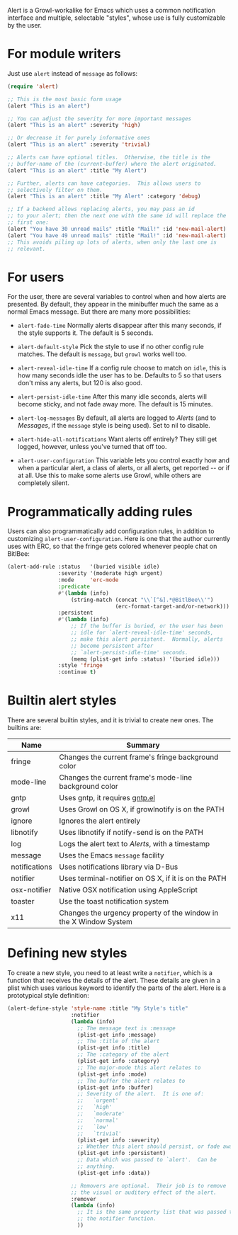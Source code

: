 Alert is a Growl-workalike for Emacs which uses a common notification
interface and multiple, selectable "styles", whose use is fully customizable
by the user.

# For module writers

Just use `alert` instead of `message` as follows:

``` lisp
(require 'alert)

;; This is the most basic form usage
(alert "This is an alert")

;; You can adjust the severity for more important messages
(alert "This is an alert" :severity 'high)

;; Or decrease it for purely informative ones
(alert "This is an alert" :severity 'trivial)

;; Alerts can have optional titles.  Otherwise, the title is the
;; buffer-name of the (current-buffer) where the alert originated.
(alert "This is an alert" :title "My Alert")

;; Further, alerts can have categories.  This allows users to
;; selectively filter on them.
(alert "This is an alert" :title "My Alert" :category 'debug)

;; If a backend allows replacing alerts, you may pass an id
;; to your alert; then the next one with the same id will replace the
;; first one:
(alert "You have 30 unread mails" :title "Mail!" :id 'new-mail-alert)
(alert "You have 49 unread mails" :title "Mail!" :id 'new-mail-alert)
;; This avoids piling up lots of alerts, when only the last one is
;; relevant.
```

# For users

For the user, there are several variables to control when and how alerts
are presented.  By default, they appear in the minibuffer much the same
as a normal Emacs message.  But there are many more possibilities:

  - `alert-fade-time`
    Normally alerts disappear after this many seconds, if the style
    supports it.  The default is 5 seconds.

  - `alert-default-style`
    Pick the style to use if no other config rule matches.  The
    default is `message`, but `growl` works well too.

  - `alert-reveal-idle-time`
    If a config rule choose to match on `idle`, this is how many
    seconds idle the user has to be.  Defaults to 5 so that users
    don't miss any alerts, but 120 is also good.

  - `alert-persist-idle-time`
    After this many idle seconds, alerts will become sticky, and not
    fade away more.  The default is 15 minutes.

  - `alert-log-messages`
    By default, all alerts are logged to *Alerts* (and to *Messages*,
    if the `message` style is being used).  Set to nil to disable.

  - `alert-hide-all-notifications`
    Want alerts off entirely?  They still get logged, however, unless
    you've turned that off too.

  - `alert-user-configuration`
    This variable lets you control exactly how and when a particular
    alert, a class of alerts, or all alerts, get reported -- or if at
    all.  Use this to make some alerts use Growl, while others are
    completely silent.

# Programmatically adding rules

Users can also programmatically add configuration rules, in addition to
customizing `alert-user-configuration`.  Here is one that the author
currently uses with ERC, so that the fringe gets colored whenever people
chat on BitlBee:

``` lisp
(alert-add-rule :status   '(buried visible idle)
                :severity '(moderate high urgent)
                :mode     'erc-mode
                :predicate
                #'(lambda (info)
                    (string-match (concat "\\`[^&].*@BitlBee\\'")
                                  (erc-format-target-and/or-network)))
                :persistent
                #'(lambda (info)
                    ;; If the buffer is buried, or the user has been
                    ;; idle for `alert-reveal-idle-time' seconds,
                    ;; make this alert persistent.  Normally, alerts
                    ;; become persistent after
                    ;; `alert-persist-idle-time' seconds.
                    (memq (plist-get info :status) '(buried idle)))
                :style 'fringe
                :continue t)
```

# Builtin alert styles

There are several builtin styles, and it is trivial to create new ones.
The builtins are:

| Name          | Summary                                                            |
| ------------- | ------------------------------------------------------------------ |
| fringe        | Changes the current frame's fringe background color                |
| mode-line     | Changes the current frame's mode-line background color             |
| gntp          | Uses gntp, it requires [gntp.el](https://github.com/tekai/gntp.el) |
| growl         | Uses Growl on OS X, if growlnotify is on the PATH                  |
| ignore        | Ignores the alert entirely                                         |
| libnotify     | Uses libnotify if notify-send is on the PATH                       |
| log           | Logs the alert text to *Alerts*, with a timestamp                  |
| message       | Uses the Emacs `message` facility                                  |
| notifications | Uses notifications library via D-Bus                               |
| notifier      | Uses terminal-notifier on OS X, if it is on the PATH               |
| osx-notifier  | Native OSX notification using AppleScript                          |
| toaster       | Use the toast notification system                                  |
| x11           | Changes the urgency property of the window in the X Window System

# Defining new styles

To create a new style, you need to at least write a `notifier`, which is
a function that receives the details of the alert.  These details are
given in a plist which uses various keyword to identify the parts of the
alert.  Here is a prototypical style definition:

``` lisp
(alert-define-style 'style-name :title "My Style's title"
                    :notifier
                    (lambda (info)
                      ;; The message text is :message
                      (plist-get info :message)
                      ;; The :title of the alert
                      (plist-get info :title)
                      ;; The :category of the alert
                      (plist-get info :category)
                      ;; The major-mode this alert relates to
                      (plist-get info :mode)
                      ;; The buffer the alert relates to
                      (plist-get info :buffer)
                      ;; Severity of the alert.  It is one of:
                      ;;   `urgent'
                      ;;   `high'
                      ;;   `moderate'
                      ;;   `normal'
                      ;;   `low'
                      ;;   `trivial'
                      (plist-get info :severity)
                      ;; Whether this alert should persist, or fade away
                      (plist-get info :persistent)
                      ;; Data which was passed to `alert'.  Can be
                      ;; anything.
                      (plist-get info :data))

                    ;; Removers are optional.  Their job is to remove
                    ;; the visual or auditory effect of the alert.
                    :remover
                    (lambda (info)
                      ;; It is the same property list that was passed to
                      ;; the notifier function.
                      ))
```
